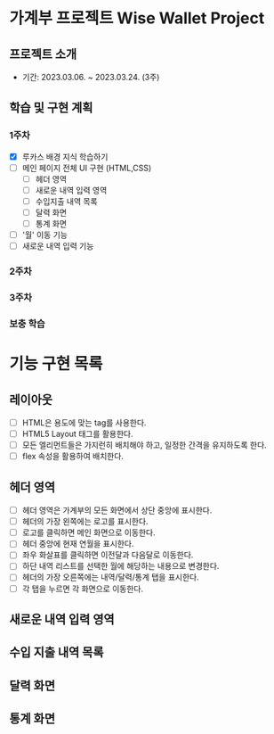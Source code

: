 # 가계부 프로젝트 Wise Wallet Project

## 프로젝트 소개

- 기간: 2023.03.06. ~ 2023.03.24. (3주)

## 학습 및 구현 계획

### 1주차

- [x] 루카스 배경 지식 학습하기
- [ ] 메인 페이지 전체 UI 구현 (HTML,CSS)
  - [ ] 헤더 영역
  - [ ] 새로운 내역 입력 영역
  - [ ] 수입지출 내역 목록
  - [ ] 달력 화면
  - [ ] 통계 화면
- [ ] '월' 이동 기능
- [ ] 새로운 내역 입력 기능

### 2주차

### 3주차

### 보충 학습

# 기능 구현 목록

## 레이아웃

- [ ] HTML은 용도에 맞는 tag를 사용한다.
- [ ] HTML5 Layout 태그를 활용한다.
- [ ] 모든 엘리먼트들은 가지런히 배치해야 하고, 일정한 간격을 유지하도록 한다.
- [ ] flex 속성을 활용하여 배치한다.

## 헤더 영역

- [ ] 헤더 영역은 가계부의 모든 화면에서 상단 중앙에 표시한다.
- [ ] 헤더의 가장 왼쪽에는 로고를 표시한다.
- [ ] 로고를 클릭하면 메인 화면으로 이동한다.
- [ ] 헤더 중앙에 현재 연월을 표시한다.
- [ ] 좌우 화살표를 클릭하면 이전달과 다음달로 이동한다.
- [ ] 하단 내역 리스트를 선택한 월에 해당하는 내용으로 변경한다.
- [ ] 헤더의 가장 오른쪽에는 내역/달력/통계 탭을 표시한다.
- [ ] 각 탭을 누르면 각 화면으로 이동한다.

## 새로운 내역 입력 영역

## 수입 지출 내역 목록

## 달력 화면

## 통계 화면
